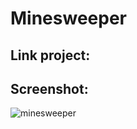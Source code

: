 # Minesweeper
## Link project:
## Screenshot:
![minesweeper](https://github.com/laleks6/Minesweeper/assets/96025122/5b9e1c70-8c80-476e-b94d-4d2edbd140db)
